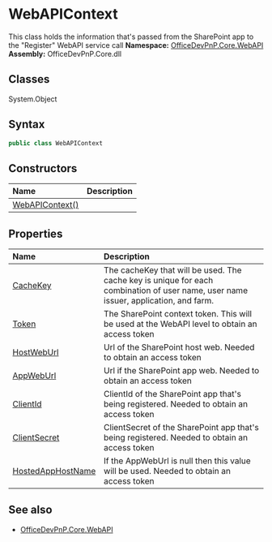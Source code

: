 # WebAPIContext
This class holds the information that's passed from the SharePoint app to the "Register" WebAPI service call
**Namespace:** [OfficeDevPnP.Core.WebAPI](OfficeDevPnP.Core.WebAPI.md)
**Assembly:** OfficeDevPnP.Core.dll
## Classes
System.Object
## Syntax
```C#
public class WebAPIContext
```
## Constructors
|**Name**|**Description**|
|:-----|:-----|
| [WebAPIContext()](WebAPIContextconstructor1details.md) | 
## Properties
|**Name**|**Description**|
|:-----|:-----|
| [CacheKey](WebAPIContext.CacheKey.md) | The cacheKey that will be used. The cache key is unique for each combination of user name, user name issuer, application, and farm.
| [Token](WebAPIContext.Token.md) | The SharePoint context token. This will be used at the WebAPI level to obtain an access token
| [HostWebUrl](WebAPIContext.HostWebUrl.md) | Url of the SharePoint host web. Needed to obtain an access token
| [AppWebUrl](WebAPIContext.AppWebUrl.md) | Url if the SharePoint app web. Needed to obtain an access token
| [ClientId](WebAPIContext.ClientId.md) | ClientId of the SharePoint app that's being registered. Needed to obtain an access token
| [ClientSecret](WebAPIContext.ClientSecret.md) | ClientSecret of the SharePoint app that's being registered. Needed to obtain an access token
| [HostedAppHostName](WebAPIContext.HostedAppHostName.md) | If the AppWebUrl is null then this value will be used. Needed to obtain an access token
## See also
- [OfficeDevPnP.Core.WebAPI](OfficeDevPnP.Core.WebAPI.md)
